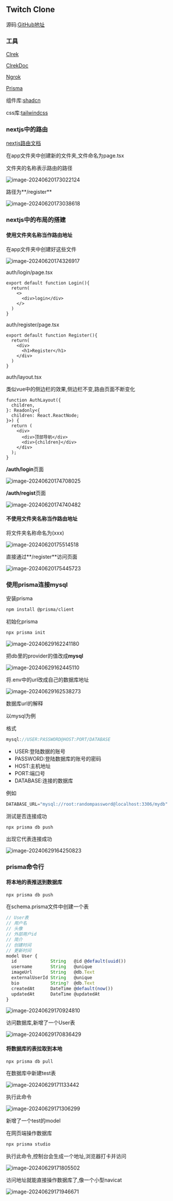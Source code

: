 ## Twitch Clone

源码:[GitHub地址](https://github.com/BINGWU2003/twitch-clone.git)

### 工具

[Clrek](https://clerk.com/)

[ClrekDoc](https://clerk.com/docs)

[Ngrok](https://ngrok.com/download)

[Prisma](https://www.prisma.io/)

组件库:[shadcn](https://ui.shadcn.com/)

css库:[tailwindcss](https://tailwindcss.com/)

### nextjs中的路由

[nextjs路由文档](https://www.nextjs.cn/docs/basic-features/pages)

在app文件夹中创建新的文件夹,文件命名为page.tsx

文件夹的名称表示路由的路径

![image-20240620173022124](https://bing-wu-doc-1318477772.cos.ap-nanjing.myqcloud.com/typora/image-20240620173022124.png?imageSlim)

路径为**/register**

![image-20240620173038618](https://bing-wu-doc-1318477772.cos.ap-nanjing.myqcloud.com/typora/image-20240620173038618.png?imageSlim)

### nextjs中的布局的搭建

#### 使用文件夹名称当作路由地址

在app文件夹中创建好这些文件

![image-20240620174326917](https://bing-wu-doc-1318477772.cos.ap-nanjing.myqcloud.com/typora/image-20240620174326917.png?imageSlim)

auth/login/page.tsx

```tsx
export default function Login(){
  return(
    <>
      <div>login</div>
    </>
  )
}
```

auth/register/page.tsx

```tsx
export default function Register(){
  return(
    <div>
      <h1>Register</h1>
    </div>
  )
}
```

auth/layout.tsx

类似vue中的侧边栏的效果,侧边栏不变,路由页面不断变化

```tsx
function AuthLayout({
  children,
}: Readonly<{
  children: React.ReactNode;
}>) {
  return (
    <div>
      <div>顶部导航</div>
      <div>{children}</div>
    </div>
  );
}
```

**/auth/login**页面

![image-20240620174708025](https://bing-wu-doc-1318477772.cos.ap-nanjing.myqcloud.com/typora/image-20240620174708025.png?imageSlim)

**/auth/regist**页面

![image-20240620174740482](https://bing-wu-doc-1318477772.cos.ap-nanjing.myqcloud.com/typora/image-20240620174740482.png?imageSlim)

#### 不使用文件夹名称当作路由地址

将文件夹名称命名为(xxx)

![image-20240620175514518](https://bing-wu-doc-1318477772.cos.ap-nanjing.myqcloud.com/typora/image-20240620175514518.png?imageSlim)

直接通过**/register**访问页面

![image-20240620175445723](https://bing-wu-doc-1318477772.cos.ap-nanjing.myqcloud.com/typora/image-20240620175445723.png?imageSlim)

### 使用prisma连接mysql

安装prisma

```bash
npm install @prisma/client
```

初始化prisma

```bash
npx prisma init
```

![image-20240629162241180](https://bing-wu-doc-1318477772.cos.ap-nanjing.myqcloud.com/typora/image-20240629162241180.png?imageSlim)

把db里的provider的值改成**mysql**

![image-20240629162445110](https://bing-wu-doc-1318477772.cos.ap-nanjing.myqcloud.com/typora/image-20240629162445110.png?imageSlim)

将.env中的url改成自己的数据库地址

![image-20240629162538273](https://bing-wu-doc-1318477772.cos.ap-nanjing.myqcloud.com/typora/image-20240629162538273.png?imageSlim)

数据库url的解释

以mysql为例

格式

```javascript
mysql://USER:PASSWORD@HOST:PORT/DATABASE
```
- USER:登陆数据的账号
- PASSWORD:登陆数据库的账号的密码
- HOST:主机地址
- PORT:端口号
- DATABASE:连接的数据库

例如

```javascript
DATABASE_URL="mysql://root:randompassword@localhost:3306/mydb"
```

测试是否连接成功

```bash
npx prisma db push
```

出现它代表连接成功

![image-20240629164250823](https://bing-wu-doc-1318477772.cos.ap-nanjing.myqcloud.com/typora/image-20240629164250823.png?imageSlim)

### prisma命令行

#### 将本地的表推送到数据库

```bash
npx prisma db push
```

在schema.prisma文件中创建一个表

```javascript
// User表
// 用户名
// 头像
// 外部用户id
// 简介
// 创建时间
// 更新时间
model User {
  id             String   @id @default(uuid())
  username       String   @unique
  imageUrl       String   @db.Text
  externalUserId String   @unique
  bio            String?  @db.Text
  createdAt      DateTime @default(now())
  updatedAt      DateTime @updatedAt
}
```

![image-20240629170924810](https://bing-wu-doc-1318477772.cos.ap-nanjing.myqcloud.com/typora/image-20240629170924810.png?imageSlim)

访问数据库,新增了一个User表

![image-20240629170836429](https://bing-wu-doc-1318477772.cos.ap-nanjing.myqcloud.com/typora/image-20240629170836429.png?imageSlim)

#### 将数据库的表拉取到本地

```bash
npx prisma db pull
```

在数据库中新建test表

![image-20240629171133442](https://bing-wu-doc-1318477772.cos.ap-nanjing.myqcloud.com/typora/image-20240629171133442.png?imageSlim)

执行此命令

![image-20240629171306299](https://bing-wu-doc-1318477772.cos.ap-nanjing.myqcloud.com/typora/image-20240629171306299.png?imageSlim)

新增了一个test的model

在网页端操作数据库

```bash
npx prisma studio
```

执行此命令,控制台会生成一个地址,浏览器打卡并访问

![image-20240629171805502](https://bing-wu-doc-1318477772.cos.ap-nanjing.myqcloud.com/typora/image-20240629171805502.png?imageSlim)

访问地址就能直接操作数据库了,像一个小型navicat

![image-20240629171946671](https://bing-wu-doc-1318477772.cos.ap-nanjing.myqcloud.com/typora/image-20240629171946671.png?imageSlim)
